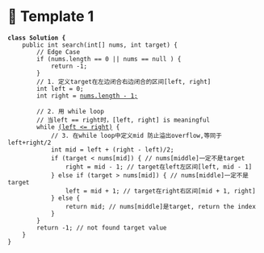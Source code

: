 # 🔸 Template 1

<pre class="language-java"><code class="lang-java"><strong>class Solution {
</strong>    public int search(int[] nums, int target) {
        // Edge Case
        if (nums.length == 0 || nums == null ) {
            return -1;
        }
        // 1. 定义target在左边闭合右边闭合的区间[left, right]
        int left = 0;
        int right = <a data-footnote-ref href="#user-content-fn-1">nums.length - 1;</a>

        // 2. 用 while loop
        // 当left == right时，[left, right] is meaningful
        while <a data-footnote-ref href="#user-content-fn-2">(left &#x3C;= right)</a> {
            // 3. 在while loop中定义mid 防止溢出overflow,等同于left+right/2
            int mid = left + (right - left)/2;
            if (target &#x3C; nums[mid]) { // nums[middle]一定不是target
                right = mid - 1; // target在left左区间[left, mid - 1]
            } else if (target > nums[mid]) { // nums[middle]一定不是target
                left = mid + 1; // target在right右区间[mid + 1, right]
            } else {
                return mid; // nums[middle]是target, return the index
            }
        }
        return -1; // not found target value
    }
}

</code></pre>

[^1]: 

[^2]: 
